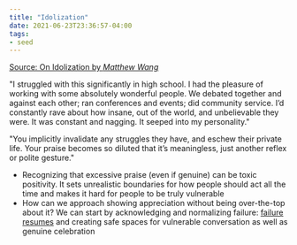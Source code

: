 ```yaml
---
title: "Idolization"
date: 2021-06-23T23:36:57-04:00
tags:
- seed
---
```


[Source: On Idolization by *Matthew Wang*](https://blog.matthewwang.me/life/concise21/2021/03/01/on-idolization.html)

"I struggled with this significantly in high school. I had the pleasure of working with some absolutely wonderful people. We debated together and against each other; ran conferences and events; did community service. I’d constantly rave about how insane, out of the world, and unbelievable they were. It was constant and nagging. It seeped into my personality."

"You implicitly invalidate any struggles they have, and eschew their private life. Your praise becomes so diluted that it’s meaningless, just another reflex or polite gesture."

* Recognizing that excessive praise (even if genuine) can be toxic positivity. It sets unrealistic boundaries for how people should act all the time and makes it hard for people to be truly vulnerable
* How can we approach showing appreciation without being over-the-top about it? We can start by acknowledging and normalizing failure: [failure resumes](posts/a-failure-resume.md) and creating safe spaces for vulnerable conversation as well as genuine celebration